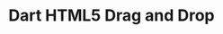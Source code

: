 ---
layout: redirect
title: Dart HTML5 Drag and Drop
redirect: http://code.makery.ch/dart/html5-drag-and-drop/
---